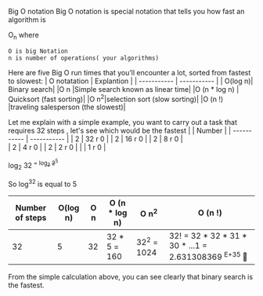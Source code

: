 Big O notation
Big O notation is special notation that tells you how fast an algorithm is

O<sub>n</sub> 
where
```
O is big Notation
n is number of operations( your algorithms)

```

Here are five Big O run times that you’ll encounter a lot, sorted from
fastest to slowest:
|    O notatation | Explantion |
| ----------- | ----------- |
| O(log n)| Binary search|
|O n |Simple search known as linear time|
|O (n * log n) | Quicksort (fast sorting)|
|O n<sup>2</sup>|selection sort (slow sorting)|
|O (n !) |traveling salesperson (the slowest)|

Let me explain with a simple example, you want to carry out a task that requires 32 steps , let's see which would be the fastest
|             | Number |
| ----------- | ----------- |
| 2      | 32 r 0           |
| 2      | 16 r 0           |
| 2      | 8 r 0            |     
| 2      | 4 r 0            |
| 2      | 2 r 0            |
|        | 1 r 0             |

log<sub>2</sub> 32<sup> = log<sub><del>2</del></sub> <del>2</del><sup>5</sup> 

So log<sup>32</sup> is equal to 5


|Number of steps | O(log n) |O n |O (n * log n) | O n<sup>2</sup> | O (n !) |
| ----------- | ----------- |----------- | ----------- |----------- | ----------- |
|32|5 |    32 |32 * 5 = 160| 32<sup>2</sup> = 1024 |  32! = 32 * 32 * 31 * 30 * ...1 = 2.631308369 <sup>E+35 </sup> 🤯|

From the simple calculation above, you can see clearly that binary search is the fastest.
   
